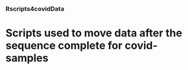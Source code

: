 ### Rscripts4covidData


# Scripts used to move data after the sequence complete for covid-samples


